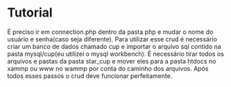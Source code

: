 # Tutorial
É preciso ir em connection.php dentro da pasta php e mudar o nome do usuário e senha(caso seja diferente).
Para utilizar esse crud é necessário criar um banco de dados chamado cup e importar o arquivo sql contido na pasta mysql/cup(eu utilizei o mysql workbench).
É necessário tirar todos os arquivos e pastas da pasta star_cup e mover eles para a pasta htdocs no xammp ou www no wammp por conta do caminho dos arquivos.
Após todos esses passos o crud deve funcionar perfeitamente.
